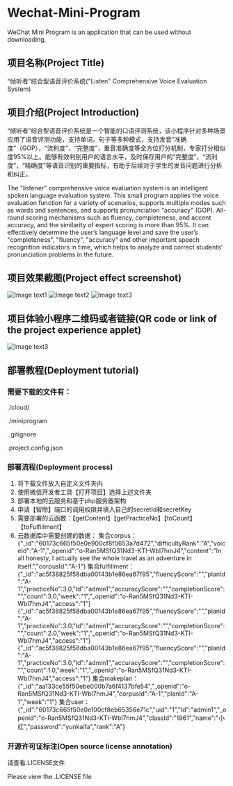 # Wechat-Mini-Program
WeChat Mini Program is an application that can be used without downloading.

## 项目名称(Project Title)

“倾听者”综合型语音评价系统("Listen" Comprehensive Voice Evaluation System)

## 项目介绍(Project Introduction)

“倾听者”综合型语音评价系统是一个智能的口语评测系统，该小程序针对多种场景应用了语音评测功能，支持单词，句子等多种模式，支持发音“准确度”（GOP），“流利度”，“完整度”，重音准确度等全方位打分机制，专家打分相似度95%以上。能够有效判别用户的语言水平，及时保存用户的“完整度”，“流利度”，“精确度”等语音识别的重要指标，有助于后续对于学生的发音问题进行分析和纠正。

The "listener" comprehensive voice evaluation system is an intelligent spoken language evaluation system. This small program applies the voice evaluation function for a variety of scenarios, supports multiple modes such as words and sentences, and supports pronunciation "accuracy" (GOP). All-round scoring mechanisms such as fluency, completeness, and accent accuracy, and the similarity of expert scoring is more than 95%. It can effectively determine the user’s language level and save the user’s "completeness", "fluency", "accuracy" and other important speech recognition indicators in time, which helps to analyze and correct students' pronunciation problems in the future.

## 项目效果截图(Project effect screenshot)

![Image text1](https://raw.githubusercontent.com/CodeShockWave/Wechat-Mini-Program/master/img/imgshow1.png)
![Image text2](https://raw.githubusercontent.com/CodeShockWave/Wechat-Mini-Program/master/img/imgshow2.png)
![Image text3](https://raw.githubusercontent.com/CodeShockWave/Wechat-Mini-Program/master/img/imgshow3.png)

## 项目体验小程序二维码或者链接(QR code or link of the project experience applet)

![Image text3](https://raw.githubusercontent.com/CodeShockWave/Wechat-Mini-Program/master/img/imgshow4.png)

## 部署教程(Deployment tutorial)
### 需要下载的文件有：
./cloud/

./miniprogram

..gitignore

.project.config.json

### 部署流程(Deployment process)
1. 将下载文件放入自定义文件夹内
2. 使用微信开发者工具【打开项目】选择上述文件夹
3. 部署本地的云服务和基于php服务器架构
4. 申请【智聆】端口的调用权限并填入自己的secretId和secretKey
5. 需要部署的云函数：【getContent】【getPracticeNo】【toCount】【toFulfillment】
6. 云数据库中需要创建的数据：
集合corpus：
{"_id":"60173c665f50e0e900cf8f0653a7d472","difficultyRank":"A","voiceId":"A-1","_openid":"o-Ran5MSfQ31Nd3-KTI-Wbl7hmJ4","content":"In all honesty, I actually see the whole travel as an adventure in itself.","corpusId":"A-1"}
集合fulfillment：
{"_id":"ac5f38825f58dba00143b1e86ea67f95","fluencyScore":"","planId":"A-1","practiceNo":3.0,"Id":"admin1","accuracyScore":"","completionScore":"","count":3.0,"week":"1","_openid":"o-Ran5MSfQ31Nd3-KTI-Wbl7hmJ4","access":"1"}{"_id":"ac5f38825f58dba00143b1e86ea67f95","fluencyScore":"","planId":"A-1","practiceNo":3.0,"Id":"admin1","accuracyScore":"","completionScore":"","count":2.0,"week":"1","_openid":"o-Ran5MSfQ31Nd3-KTI-Wbl7hmJ4","access":"1"}{"_id":"ac5f38825f58dba00143b1e86ea67f95","fluencyScore":"","planId":"A-1","practiceNo":3.0,"Id":"admin1","accuracyScore":"","completionScore":"","count":1.0,"week":"1","_openid":"o-Ran5MSfQ31Nd3-KTI-Wbl7hmJ4","access":"1"}
集合makeplan：
{"_id":"aa133ce55f50ebe000b7a6f4137bfe54","_openid":"o-Ran5MSfQ31Nd3-KTI-Wbl7hmJ4","corpusId":"A-1","planId":"A-1","week":"1"}
集合user：
{"_id":"60173c665f50e0e100cf8eb65356e71c","uid":"1","Id":"admin1","_openid":"o-Ran5MSfQ31Nd3-KTI-Wbl7hmJ4","classId":"1961","name":"小红","password":"yunkaifa","rank":"A"}

### 开源许可证标注(Open source license annotation)
请查看.LICENSE文件

Please view the .LICENSE file







